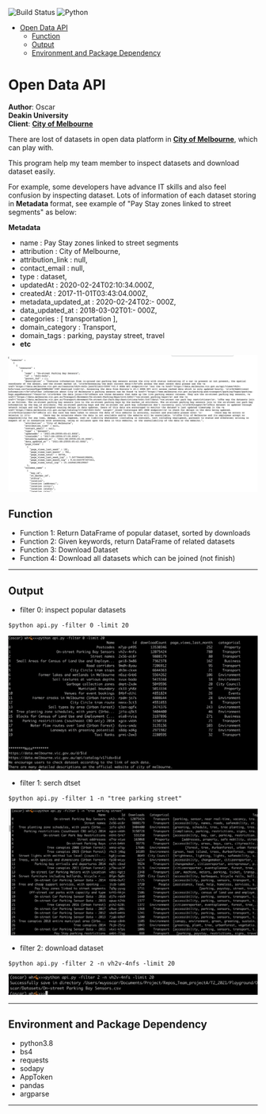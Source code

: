 ![Build Status](https://github.com/dataabc/weiboSpider/workflows/Python%20application/badge.svg)
![Python](https://img.shields.io/pypi/pyversions/weibo-spider)

- [Open Data API](#open-data-api)
  - [Function](#function)
  - [Output](#output)
  - [Environment and Package Dependency](#environment-and-package-dependency)

# Open Data API


**Author**: Oscar <br>
**Deakin University** <br>
**Client**: [**City of Melbourne**](https://data.melbourne.vic.gov.au/) <br>

There are lost of datasets in open data platform in 
[**City of Melbourne**](https://data.melbourne.vic.gov.au/), which can play with.

This program help my team member to inspect datasets and download dataset easily. 

For example, some developers have advance IT skills and  also feel confusion by inspecting dataset. Lots of information of each dataset storing in **Metadata** format, see example of "Pay Stay zones linked to street segments" as below:

**Metadata**
- name : Pay Stay zones linked to street segments
- attribution : City of Melbourne,
- attribution_link : null,
- contact_email : null,
- type : dataset,
- updatedAt : 2020-02-24T02:10:34.000Z,
- createdAt : 2017-11-01T03:43:04.000Z,
- metadata_updated_at : 2020-02-24T02:- 000Z,
- data_updated_at : 2018-03-02T01:- 000Z,
- categories : [ transportation ],
- domain_category : Transport,
- domain_tags : parking, paystay street, travel 
- **etc**


![image](Api_images/metaformat.png)


## Function
- Function 1: Return DataFrame of popular dataset, sorted by downloads
- Function 2: Given keywords, return DataFrame of related datasets
- Function 3: Download Dataset
- Function 4: Download all datasets which can be joined (not finish)


***
## Output
- filter 0: inspect popular datasets 
```
$python api.py -filter 0 -limit 20
```
![image](Api_images/outpu1.png)


- filter 1: serch dtset

```
$python api.py -filter 1 -n "tree parking street"
```
![image](Api_images/output2.png)


- filter 2: download dataset

```
$python api.py -filter 2 -n vh2v-4nfs -limit 20
```
![image](Api_images/output3.png)

***
## Environment and Package Dependency 
- python3.8
- bs4
- requests
- sodapy
- AppToken
- pandas
- argparse
***







